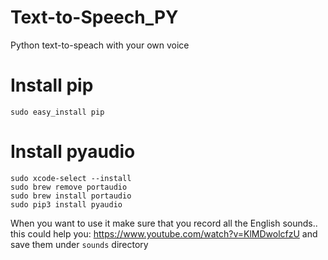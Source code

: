# Text-to-Speech_PY
Python text-to-speach with your own voice

# Install pip
```terminal
sudo easy_install pip
```

# Install pyaudio
```terminal
sudo xcode-select --install
sudo brew remove portaudio
sudo brew install portaudio
sudo pip3 install pyaudio
```

When you want to use it make sure that you record all the English sounds..
this could help you: 
https://www.youtube.com/watch?v=KlMDwolcfzU
and save them under ```sounds``` directory
